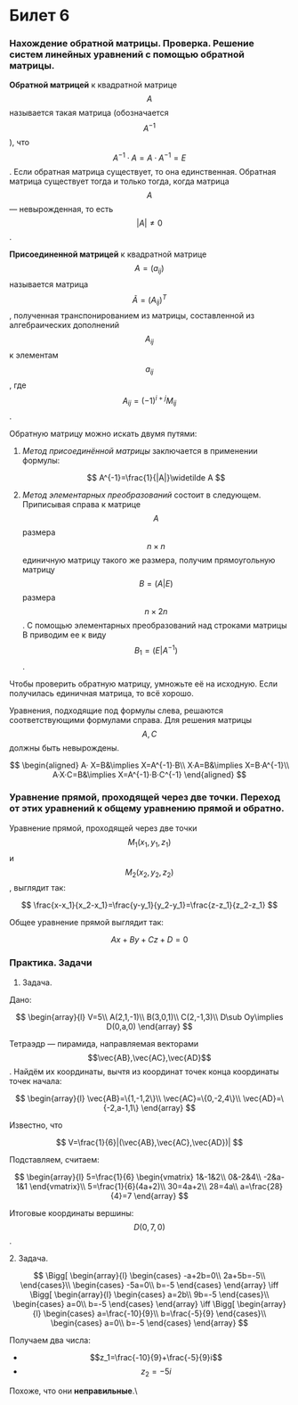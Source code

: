 # Билет 6

### Нахождение обратной матрицы. Проверка. Решение систем линейных уравнений с помощью обратной матрицы.

**Обратной матрицей** к квадратной матрице$$A$$ называется такая матрица (обозначается $$A^{−1}$$), что $$A^{−1} · A = A · A^{−1} = E$$. Если обратная матрица существует, то она единственная. Обратная матрица существует тогда и только тогда, когда матрица $$A$$ — невырожденная, то есть $$|A|\ne0$$.

**Присоединенной матрицей** к квадратной матрице $$A = (a_{ij})$$ называется матрица $$\widetilde A= (A_{ij})^T$$ , полученная транспонированием из матрицы, составленной из алгебраических дополнений $$A_{ij}$$ к элементам $$a_{ij}$$, где $$A_{ij}=(-1)^{i+j}M_{ij}$$.

Обратную матрицу можно искать двумя путями:

1.  _Метод присоединённой матрицы_ заключается в применении формулы:

    $$
    A^{-1}=\frac{1}{|A|}\widetilde A
    $$
2. _Метод элементарных преобразований_ состоит в следующем. Приписывая справа к матрице $$A$$ размера $$n×n$$ единичную матрицу такого же размера, получим прямоугольную матрицу $$B = (A|E)$$ размера $$n×2n$$. С помощью элементарных преобразований над строками матрицы B приводим ее к виду $$B_1 = (E|A^{−1})$$.

Чтобы проверить обратную матрицу, умножьте её на исходную. Если получилась единичная матрица, то всё хорошо.

Уравнения, подходящие под формулы слева, решаются соответствующими формулами справа. Для решения матрицы $$A,C$$ должны быть невырождены.

$$
\begin{aligned} A· X=B&\implies X=A^{-1}·B\\ X·A=B&\implies X=B·A^{-1}\\ A·X·C=B&\implies X=A^{-1}·B·C^{-1} \end{aligned}
$$

### Уравнение прямой, проходящей через две точки. Переход от этих уравнений к общему уравнению прямой и обратно.

Уравнение прямой, проходящей через две точки $$M_1(x_1,y_1,z_1)$$ и $$M_2(x_2,y_2,z_2)$$, выглядит так:

$$
\frac{x-x_1}{x_2-x_1}=\frac{y-y_1}{y_2-y_1}=\frac{z-z_1}{z_2-z_1}
$$

Общее уравнение прямой выглядит так:

$$
Ax+By+Cz+D=0
$$

### Практика. Задачи

1. Задача.

Дано:

$$
\begin{array}{l} V=5\\ A(2,1,-1)\\ B(3,0,1)\\ C(2,-1,3)\\ D\sub Oy\implies D(0,a,0) \end{array}
$$

Тетраэдр — пирамида, направляемая векторами $$\vec{AB},\vec{AC},\vec{AD}$$. Найдём их координаты, вычтя из координат точек конца координаты точек начала:

$$
\begin{array}{l} \vec{AB}=\{1,-1,2\}\\ \vec{AC}=\{0,-2,4\}\\ \vec{AD}=\{-2,a-1,1\} \end{array}
$$

Известно, что

$$
V=\frac{1}{6}|(\vec{AB},\vec{AC},\vec{AD})|
$$

Подставляем, считаем:

$$
\begin{array}{l} 5=\frac{1}{6} \begin{vmatrix} 1&-1&2\\ 0&-2&4\\ -2&a-1&1 \end{vmatrix}\\ 5=\frac{1}{6}(4a+2)\\ 30=4a+2\\ 28=4a\\ a=\frac{28}{4}=7 \end{array}
$$

Итоговые координаты вершины: $$D(0,7,0)$$.

2\. Задача.



$$
\Bigg[ \begin{array}{l} \begin{cases} -a+2b=0\\ 2a+5b=-5\\ \end{cases}\\ \begin{cases} -5a=0\\ b=-5 \end{cases} \end{array} \iff \Bigg[ \begin{array}{l} \begin{cases} a=2b\\ 9b=-5 \end{cases}\\ \begin{cases} a=0\\ b=-5 \end{cases} \end{array} \iff \Bigg[ \begin{array}{l} \begin{cases} a=\frac{-10}{9}\\ b=\frac{-5}{9} \end{cases}\\ \begin{cases} a=0\\ b=-5 \end{cases} \end{array}
$$

Получаем два числа:

* $$z_1=\frac{-10}{9}+\frac{-5}{9}i$$
* $$z_2=-5i$$

Похоже, что они **неправильные**.\
